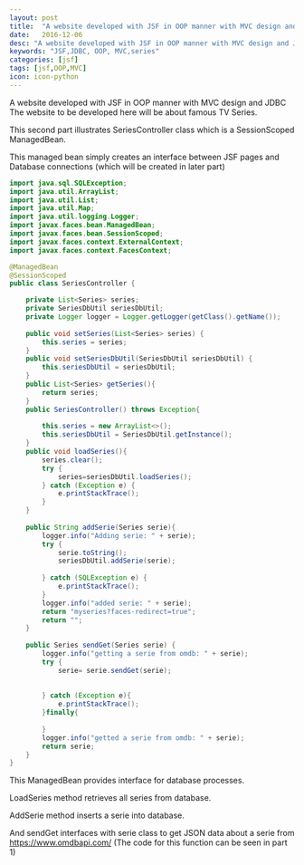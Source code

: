 ```yaml
---
layout: post
title:  "A website developed with JSF in OOP manner with MVC design and JDBC - Part 2"
date:   2016-12-06
desc: "A website developed with JSF in OOP manner with MVC design and JDBC - Part 2"
keywords: "JSF,JDBC, OOP, MVC,series"
categories: [jsf]
tags: [jsf,OOP,MVC]
icon: icon-python
---
```

A website developed with JSF in OOP manner with MVC design and JDBC
The website to be developed here will be about famous TV Series.

This second part illustrates SeriesController class which is a SessionScoped ManagedBean.

This managed bean simply creates an interface between JSF pages and Database connections (which will be created in later part)

``` java
import java.sql.SQLException;
import java.util.ArrayList;
import java.util.List;
import java.util.Map;
import java.util.logging.Logger;
import javax.faces.bean.ManagedBean;
import javax.faces.bean.SessionScoped;
import javax.faces.context.ExternalContext;
import javax.faces.context.FacesContext;

@ManagedBean
@SessionScoped
public class SeriesController {

	private List<Series> series;
	private SeriesDbUtil seriesDbUtil;
	private Logger logger = Logger.getLogger(getClass().getName());
	
	public void setSeries(List<Series> series) {
		this.series = series;
	}
	public void setSeriesDbUtil(SeriesDbUtil seriesDbUtil) {
		this.seriesDbUtil = seriesDbUtil;
	}
	public List<Series> getSeries(){
		return series;
	}
	public SeriesController() throws Exception{
		
		this.series = new ArrayList<>();
		this.seriesDbUtil = SeriesDbUtil.getInstance();
	}
	public void loadSeries(){
		series.clear();
		try {
			series=seriesDbUtil.loadSeries();
		} catch (Exception e) {
			e.printStackTrace();
		}
	}
	
	public String addSerie(Series serie){
		logger.info("Adding serie: " + serie);
		try {
			serie.toString();
			seriesDbUtil.addSerie(serie);
				
		} catch (SQLException e) {
			e.printStackTrace();
		}
		logger.info("added serie: " + serie);
		return "myseries?faces-redirect=true";
		return "";
	}
	
	public Series sendGet(Series serie) {
		logger.info("getting a serie from omdb: " + serie);
		try {
			serie= serie.sendGet(serie);
			
			
		} catch (Exception e){
			e.printStackTrace();
		}finally{
			
		}
		logger.info("getted a serie from omdb: " + serie);
		return serie;
	}
}
```
This ManagedBean provides interface for database processes.

LoadSeries method retrieves all series from database.

AddSerie method inserts a serie into database.

And sendGet interfaces with serie class to get JSON data about a serie from <https://www.omdbapi.com/> 
(The code for this function can be seen in part 1)
